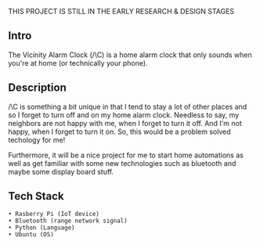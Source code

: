 THIS PROJECT IS STILL IN THE EARLY RESEARCH & DESIGN STAGES

## Intro

The Vicinity Alarm Clock (\/\\C) is a home alarm clock that only sounds when you're at home (or technically your phone).

## Description

\/\\C is something a bit unique in that I tend to stay a lot of other places and so I forget to turn off and on my home alarm clock. Needless to say, my neighbors are not happy with me, when I forget to turn it off. And I'm not happy, when I forget to turn it on. So, this would be a problem solved techology for me!

Furthermore, it will be a nice project for me to start home automations as well as get familiar with some new technologies such as bluetooth and maybe some display board stuff.

## Tech Stack

    • Rasberry Pi (IoT device)
    • Bluetooth (range network signal)
    • Python (Language)
    • Ubuntu (OS)

